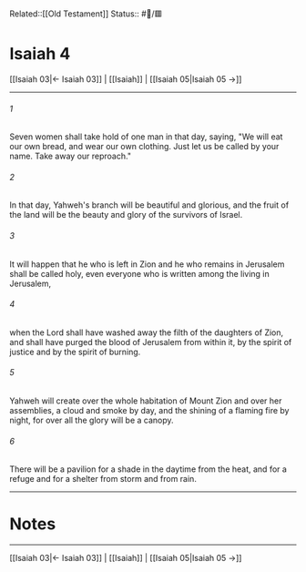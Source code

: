 Related::[[Old Testament]]
Status:: #📖/🟥
# Isaiah 4

[[Isaiah 03|← Isaiah 03]] | [[Isaiah]] | [[Isaiah 05|Isaiah 05 →]]
***



###### 1 
Seven women shall take hold of one man in that day, saying, "We will eat our own bread, and wear our own clothing. Just let us be called by your name. Take away our reproach." 

###### 2 
In that day, Yahweh's branch will be beautiful and glorious, and the fruit of the land will be the beauty and glory of the survivors of Israel. 

###### 3 
It will happen that he who is left in Zion and he who remains in Jerusalem shall be called holy, even everyone who is written among the living in Jerusalem, 

###### 4 
when the Lord shall have washed away the filth of the daughters of Zion, and shall have purged the blood of Jerusalem from within it, by the spirit of justice and by the spirit of burning. 

###### 5 
Yahweh will create over the whole habitation of Mount Zion and over her assemblies, a cloud and smoke by day, and the shining of a flaming fire by night, for over all the glory will be a canopy. 

###### 6 
There will be a pavilion for a shade in the daytime from the heat, and for a refuge and for a shelter from storm and from rain.

---
# Notes


***
[[Isaiah 03|← Isaiah 03]] | [[Isaiah]] | [[Isaiah 05|Isaiah 05 →]]
